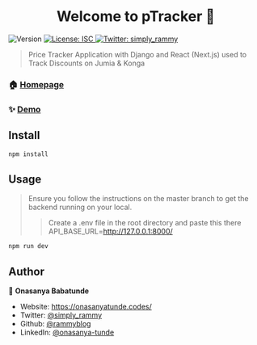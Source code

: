 <h1 align="center">Welcome to pTracker 👋</h1>
<p>
  <img alt="Version" src="https://img.shields.io/badge/version-1.0.0-blue.svg?cacheSeconds=2592000" />
  <a href="#" target="_blank">
    <img alt="License: ISC" src="https://img.shields.io/badge/License-ISC-yellow.svg" />
  </a>
  <a href="https://twitter.com/simply_rammy" target="_blank">
    <img alt="Twitter: simply_rammy" src="https://img.shields.io/twitter/follow/simply_rammy.svg?style=social" />
  </a>
</p>

> Price Tracker Application with Django and React (Next.js) used to Track Discounts on Jumia & Konga

### 🏠 [Homepage](https://pTracker.vercel.app/)

### ✨ [Demo](https://pTracker.vercel.app/)

## Install

```sh
npm install
```

## Usage

> Ensure you follow the instructions on the master branch to get the backend running on your local.
>
> > Create a .env file in the root directory and paste this there API_BASE_URL=http://127.0.0.1:8000/

```sh
npm run dev
```

## Author

👤 **Onasanya Babatunde**

- Website: https://onasanyatunde.codes/
- Twitter: [@simply_rammy](https://twitter.com/simply_rammy)
- Github: [@rammyblog](https://github.com/rammyblog)
- LinkedIn: [@onasanya-tunde](https://linkedin.com/in/onasanya-tunde)
